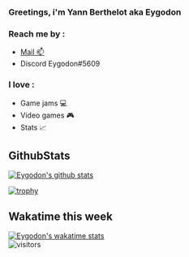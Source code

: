 ### Greetings, i'm Yann Berthelot aka Eygodon 

### Reach me by : 
* <a href="mailto:yann.bth1@gmail.com">Mail :mailbox:</a>
* Discord Eygodon#5609
### I love :
* Game jams :computer:
* Video games :video_game:
* Stats :chart_with_upwards_trend:
## GithubStats
[![Eygodon's github stats](https://github-readme-stats.vercel.app/api?username=Eygodon&count_private=true&show_icons=true&theme=dark)](https://github.com/Eygodon/github-readme-stats)
<br />

[![trophy](https://github-profile-trophy.vercel.app/?username=Eygodon&theme=darkhub)](https://github.com/ryo-ma/github-profile-trophy)
          
## Wakatime this week
[![Eygodon's wakatime stats](https://github-readme-stats.vercel.app/api/wakatime?username=Eygodon&theme=dark)](https://github.com/Eygodon/github-readme-stats)
<br/>
![visitors](https://visitor-badge.glitch.me/badge?page_id=Eygodon)

